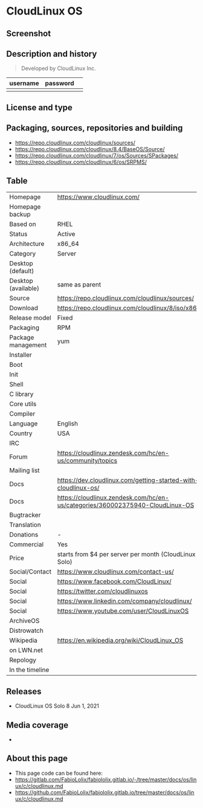 # CloudLinux OS

## Screenshot


## Description and history

>

> Developed by CloudLinux Inc.

| username | password |  |
|----------|----------|--|
|  |  |  |


## License and type

>


## Packaging, sources, repositories and building

>

* https://repo.cloudlinux.com/cloudlinux/sources/
* https://repo.cloudlinux.com/cloudlinux/8.4/BaseOS/Source/
* https://repo.cloudlinux.com/cloudlinux/7/os/Sources/SPackages/
* https://repo.cloudlinux.com/cloudlinux/6/os/SRPMS/


## Table

|                       |  |
|-----------------------|--|
| Homepage              | <https://www.cloudlinux.com/> |
| Homepage backup       |  |
| Based on              | RHEL |
| Status                | Active |
| Architecture          | x86_64 |
| Category              | Server |
| Desktop (default)     |  |
| Desktop (available)   | same as parent |
| Source                | <https://repo.cloudlinux.com/cloudlinux/sources/> |
| Download              | <https://repo.cloudlinux.com/cloudlinux/8/iso/x86_64/> |
| Release model         | Fixed |
| Packaging             | RPM |
| Package management    | yum |
| Installer             |  |
| Boot                  |  |
| Init                  |  |
| Shell                 |  |
| C library             |  |
| Core utils            |  |
| Compiler              |  |
| Language              | English |
| Country               | USA |
| IRC                   |  |
| Forum                 | <https://cloudlinux.zendesk.com/hc/en-us/community/topics> |
| Mailing list          |  |
| Docs                  | <https://dev.cloudlinux.com/getting-started-with-cloudlinux-os/> |
| Docs                  | <https://cloudlinux.zendesk.com/hc/en-us/categories/360002375940-CloudLinux-OS> |
| Bugtracker            |  |
| Translation           |  |
| Donations             | - |
| Commercial            | Yes |
| Price                 | starts from $4 per server per month (CloudLinux OS Solo) |
| Social/Contact        | <https://www.cloudlinux.com/contact-us/> |
| Social                | <https://www.facebook.com/CloudLinux/> |
| Social                | <https://twitter.com/cloudlinuxos> |
| Social                | <https://www.linkedin.com/company/cloudlinux/> |
| Social                | <https://www.youtube.com/user/CloudLinuxOS> |
| ArchiveOS             |  |
| Distrowatch           |  |
| Wikipedia             | <https://en.wikipedia.org/wiki/CloudLinux_OS> |
| on LWN.net            |  |
| Repology              |  |
| In the timeline       |  |


## Releases

* CloudLinux OS Solo 8 	Jun 1, 2021


## Media coverage

* 


## About this page

* This page code can be found here:
* <https://gitlab.com/FabioLolix/fabiololix.gitlab.io/-/tree/master/docs/os/linux/c/cloudlinux.md>
* <https://github.com/FabioLolix/fabiololix.gitlab.io/tree/master/docs/os/linux/c/cloudlinux.md>
